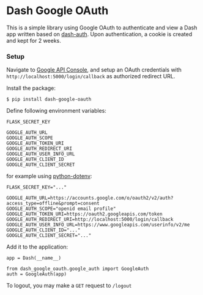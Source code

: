 # Dash Google OAuth

This is a simple library using Google OAuth to authenticate and view a Dash app
written based on [dash-auth](https://github.com/plotly/dash-auth).
Upon authentication, a cookie is created and kept for 2 weeks.

### Setup
Navigate to [Google API Console](https://console.cloud.google.com/apis/credentials), and setup an OAuth credentials
with `http://localhost:5000/login/callback` as authorized redirect URL.

Install the package:
```
$ pip install dash-google-oauth
```
Define following environment variables:
```
FLASK_SECRET_KEY

GOOGLE_AUTH_URL
GOOGLE_AUTH_SCOPE
GOOGLE_AUTH_TOKEN_URI
GOOGLE_AUTH_REDIRECT_URI
GOOGLE_AUTH_USER_INFO_URL
GOOGLE_AUTH_CLIENT_ID
GOOGLE_AUTH_CLIENT_SECRET
```
for example using [python-dotenv](https://pypi.org/project/python-dotenv/):
```
FLASK_SECRET_KEY="..."

GOOGLE_AUTH_URL=https://accounts.google.com/o/oauth2/v2/auth?access_type=offline&prompt=consent
GOOGLE_AUTH_SCOPE="openid email profile"
GOOGLE_AUTH_TOKEN_URI=https://oauth2.googleapis.com/token
GOOGLE_AUTH_REDIRECT_URI=http://localhost:5000/login/callback
GOOGLE_AUTH_USER_INFO_URL=https://www.googleapis.com/userinfo/v2/me
GOOGLE_AUTH_CLIENT_ID="..."
GOOGLE_AUTH_CLIENT_SECRET="..."
```
Add it to the application:
```
app = Dash(__name__)

from dash_google_oauth.google_auth import GoogleAuth
auth = GoogleAuth(app)
```
To logout, you may make a `GET` request to `/logout`
